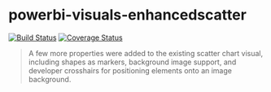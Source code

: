 # powerbi-visuals-enhancedscatter
[![Build Status](https://travis-ci.org/Microsoft/powerbi-visuals-enhancedscatter.svg?branch=master)](https://travis-ci.org/Microsoft/powerbi-visuals-enhancedscatter) [![Coverage Status](https://coveralls.io/repos/github/Microsoft/powerbi-visuals-enhancedscatter/badge.svg?branch=master)](https://coveralls.io/github/Microsoft/powerbi-visuals-enhancedscatter?branch=master)

> A few more properties were added to the existing scatter chart visual, including shapes as markers, background image support, and developer crosshairs for positioning elements onto an image background.
